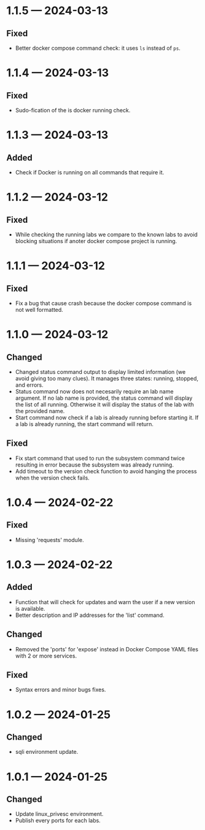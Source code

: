 <a id='changelog-1.1.5'></a>

# 1.1.5 — 2024-03-13

## Fixed

- Better docker compose command check: it uses `ls` instead of `ps`.

<a id='changelog-1.1.4'></a>

# 1.1.4 — 2024-03-13

## Fixed

- Sudo-fication of the is docker running check.

<a id='changelog-1.1.3'></a>

# 1.1.3 — 2024-03-13

## Added

- Check if Docker is running on all commands that require it.

<a id='changelog-1.1.2'></a>

# 1.1.2 — 2024-03-12

## Fixed

- While checking the running labs we compare to the known labs to avoid blocking situations if anoter docker compose project is running.

<a id='changelog-1.1.1'></a>

# 1.1.1 — 2024-03-12

## Fixed

- Fix a bug that cause crash because the docker compose command is not well formatted.

<a id='changelog-1.1.0'></a>

# 1.1.0 — 2024-03-12

## Changed

- Changed status command output to display limited information (we avoid giving too many clues). It manages three states: running, stopped, and errors.
- Status command now does not necesarily require an lab name argument. If no lab name is provided, the status command will display the list of all running. Otherwise it will display the status of the lab with the provided name.
- Start command now check if a lab is already running before starting it. If a lab is already running, the start command will return.

## Fixed

- Fix start command that used to run the subsystem command twice resulting in error because the subsystem was already running.
- Add timeout to the version check function to avoid hanging the process when the version check fails.

<a id='changelog-1.0.4'></a>

# 1.0.4 — 2024-02-22

## Fixed

- Missing 'requests' module.

<a id='changelog-1.0.3'></a>

# 1.0.3 — 2024-02-22

## Added

- Function that will check for updates and warn the user if a new version is available.
- Better description and IP addresses for the 'list' command.

## Changed

- Removed the 'ports' for 'expose' instead in Docker Compose YAML files with 2 or more services.

## Fixed

- Syntax errors and minor bugs fixes.

<a id='changelog-1.0.2'></a>

# 1.0.2 — 2024-01-25

## Changed

- sqli environment update.

<a id='changelog-1.0.1'></a>

# 1.0.1 — 2024-01-25

## Changed

- Update linux_privesc environment.
- Publish every ports for each labs.
